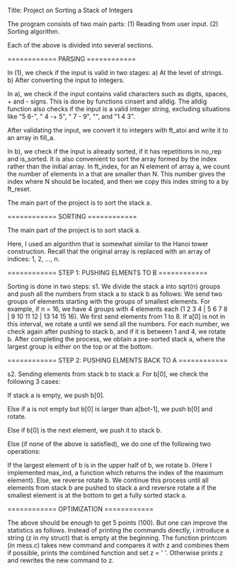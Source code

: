 Title: Project on Sorting a Stack of Integers

The program consists of two main parts:
(1) Reading from user input.
(2) Sorting algorithm.

Each of the above is divided into several sections.

============   PARSING   ============

In (1), we check if the input is valid in two stages:
a) At the level of strings.
b) After converting the input to integers.

In a), we check if the input contains valid characters such as digits, spaces, + and - signs. 
This is done by functions cinsert and alldig. The alldig function also checks if the input is a valid integer string, 
excluding situations like "5 6-", " 4 -+ 5", " 7 - 9", "", and "1 4 3".

After validating the input, we convert it to integers with ft_atoi and write it to an array in fill_a.

In b), we check if the input is already sorted, if it has repetitions in no_rep and is_sorted. 
It is also convenient to sort the array formed by the index rather than the initial array. 
In ft_index, for an N element of array a, we count the number of elements in a that are smaller than N. 
This number gives the index where N should be located, and then we copy this index string to a by ft_reset.

The main part of the project is to sort the stack a.

============   SORTING   ============

The main part of the project is to sort stack a.

Here, I used an algorithm that is somewhat similar to the Hanoi tower construction. 
Recall that the original array is replaced with an array of indices: 1, 2, ..., n.

============   STEP 1: PUSHING ELMENTS TO B   ============

Sorting is done in two steps:
s1. We divide the stack a into sqrt(n) groups and push all the numbers from stack a to stack b as follows:
We send two groups of elements starting with the groups of smallest elements.
For example, if n = 16, we have 4 groups with 4 elements each (1 2 3 4 | 5 6 7 8 | 9 10 11 12 | 13 14 15 16).
We first send elements from 1 to 8. If a[0] is not in this interval, we rotate a until we send all the numbers.
For each number, we check again after pushing to stack b, and if it is between 1 and 4, we rotate b.
After completing the process, we obtain a pre-sorted stack a, where the largest group is either on the top or at the bottom.

============   STEP 2: PUSHING ELMENTS BACK TO A   ============

s2. Sending elements from stack b to stack a:
For b[0], we check the following 3 cases:

If stack a is empty, we push b[0].

Else if a is not empty but b[0] is larger than a[bot-1], we push b[0] and rotate.

Else if b[0] is the next element, we push it to stack b.

Else (if none of the above is satisfied), we do one of the following two operations:

If the largest element of b is in the upper half of b, we rotate b. (Here I implemented max_ind, a function which returns the index of the maximum element).
Else, we reverse rotate b.
We continue this process until all elements from stack b are pushed to stack a and reversre rotate a if the smallest element is at the bottom to get a fully sorted stack a.

============   OPTIMIZATION   ============

The above  should be enough to get 5 points (100). But one can improve the statistics as follows.
Instead of printing the commands directly, i introduce a string (z in my struct) that is empty at the beginning.
The function printcom (in mess.c) takes new command and compares it with z and combines them if possible,
prints the combined function and set z = ' '. Otherwise prints z and rewrites the new command to z.
